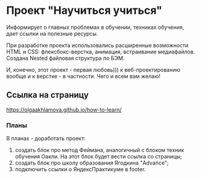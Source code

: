 # Проект "Научиться учиться"

Информирует о главных проблемах в обучении, техниках обучения, дает ссылки на полезные ресурсы.

При разработке проекта использовались расширенные возможности HTML и CSS: флексбокс-верстка, анимация, встраивание медиафайлов. Создана Nested файловая структура по БЭМ.

И, конечно, этот проект - первая любовь))) к веб-проектированию вообще и к верстке - в частности. Чего и всем вам желаю!

## Ссылка на страницу
https://olgaakhlamova.github.io/how-to-learn/

### Планы
В планах - доработать проект:
1) создать блок про метод Феймана, аналогичный с блоком техник обучения Оакли. На этот блок будет вести ссылка со страницы;
2) создать блок про школу образования Ягодкина "Advance";
3) подключить ссылки о ЯндексПрактикуме в footer.
